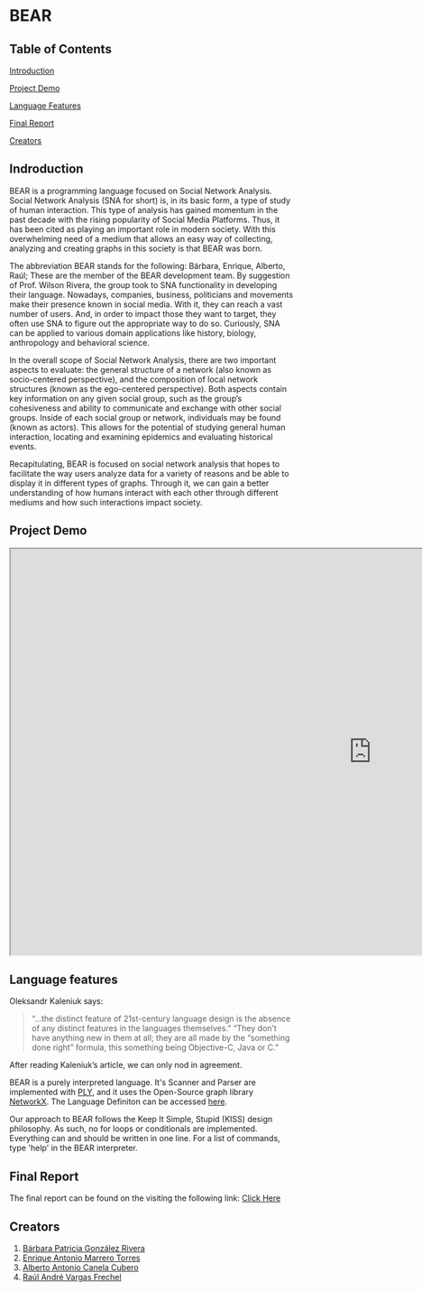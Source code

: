 # BEAR

## Table of Contents

[Introduction](https://gonzaba.github.io/BEAR/#indroduction)

[Project Demo](https://gonzaba.github.io/BEAR/#project-demo)

[Language Features](https://gonzaba.github.io/BEAR/#language-features)

[Final Report](https://gonzaba.github.io/BEAR/#final-report)

[Creators](https://gonzaba.github.io/BEAR/#creators)

## Indroduction

BEAR is a programming language focused on Social Network Analysis. Social Network Analysis (SNA for short) is, in its basic form, a type of study of human interaction. This type of analysis has gained momentum in the past decade with the rising popularity of Social Media Platforms. Thus, it has been cited as playing an important role in modern society. With this overwhelming need of a medium that allows an easy way of collecting, analyzing and creating graphs in this society is that BEAR was born. 

The abbreviation BEAR stands for the following: Bárbara, Enrique, Alberto, Raúl; These are the member of the BEAR development team. By suggestion of Prof. Wilson Rivera, the group took to SNA functionality in developing their language. Nowadays, companies, business, politicians and movements make their presence known in social media. With it, they can reach a vast number of users. And, in order to impact those they want to target, they often use SNA to figure out the appropriate way to do so. Curiously, SNA can be applied to various domain applications like history, biology, anthropology and behavioral science.  

In the overall scope of Social Network Analysis, there are two important aspects to evaluate: the general structure of a network (also known as socio-centered perspective), and the composition of local network structures (known as the ego-centered perspective). Both aspects contain key information on any given social group, such as the group’s cohesiveness and ability to communicate and exchange with other social groups. Inside of each social group or network, individuals may be found (known as actors). This allows for the potential of studying general human interaction, locating and examining epidemics and evaluating historical events.

Recapitulating, BEAR is focused on social network analysis that hopes to facilitate the way users analyze data for a variety of reasons and be able to display it in different types of graphs. Through it, we can gain a better understanding of how humans interact with each other through different mediums and how such interactions impact society.


## Project Demo 

<iframe src="https://drive.google.com/file/d/1KCYvTvO38WS2_n-akPcYD7cLjBnwkwwk/preview" width="1280" height="720"></iframe>

## Language features


Oleksandr Kaleniuk says: 

>“...the distinct feature of 21st-century language design is the absence of any distinct features in the languages themselves.”
“They don’t have anything new in them at all; they are all made by the “something done right” formula, this something being Objective-C, Java or C.”


After reading Kaleniuk’s article, we can only nod in agreement. 

BEAR is a purely interpreted language. It's Scanner and Parser are implemented with [PLY](https://github.com/dabeaz/ply), and it uses the Open-Source graph library [NetworkX](https://networkx.github.io/). The Language Definiton can be accessed [here](https://github.com/gonzaba/BEAR/raw/master/EBNF%20definition%20-%20BEAR.pdf).

Our approach to BEAR follows the Keep It Simple, Stupid (KISS) design philosophy. As such, no for loops or conditionals are implemented. Everything can and should be written in one line. For a list of commands, type 'help' in the BEAR interpreter.


## Final Report

The final report can be found on the visiting the following link: [Click Here](https://docs.google.com/document/d/1BGKyqMT-UpjX2Upgg2JDWsCdSWxdvCNxa8dhTDRPt0k/edit?usp=sharing)


## Creators
  1. [Bárbara Patricia González Rivera](https://github.com/gonzaba)
  2. [Enrique Antonio Marrero Torres](https://github.com/enrique-AMT)
  3. [Alberto Antonio Canela Cubero](https://github.com/alberto-canela)
  4. [Raúl André Vargas Frechel](https://github.com/PentiumFallen)

